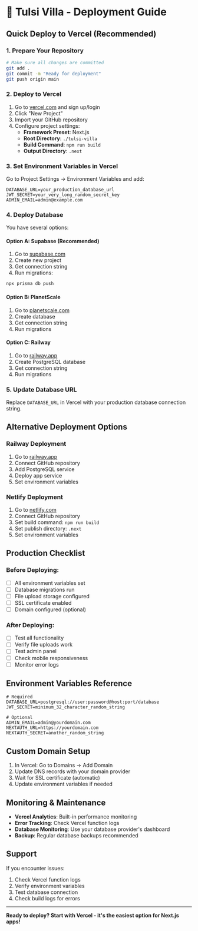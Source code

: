# 🚀 Tulsi Villa - Deployment Guide

## **Quick Deploy to Vercel (Recommended)**

### **1. Prepare Your Repository**
```bash
# Make sure all changes are committed
git add .
git commit -m "Ready for deployment"
git push origin main
```

### **2. Deploy to Vercel**
1. Go to [vercel.com](https://vercel.com) and sign up/login
2. Click "New Project"
3. Import your GitHub repository
4. Configure project settings:
   - **Framework Preset**: Next.js
   - **Root Directory**: `./tulsi-villa`
   - **Build Command**: `npm run build`
   - **Output Directory**: `.next`

### **3. Set Environment Variables in Vercel**
Go to Project Settings → Environment Variables and add:

```env
DATABASE_URL=your_production_database_url
JWT_SECRET=your_very_long_random_secret_key
ADMIN_EMAIL=admin@example.com
```

### **4. Deploy Database**
You have several options:

#### **Option A: Supabase (Recommended)**
1. Go to [supabase.com](https://supabase.com)
2. Create new project
3. Get connection string
4. Run migrations:
```bash
npx prisma db push
```

#### **Option B: PlanetScale**
1. Go to [planetscale.com](https://planetscale.com)
2. Create database
3. Get connection string
4. Run migrations

#### **Option C: Railway**
1. Go to [railway.app](https://railway.app)
2. Create PostgreSQL database
3. Get connection string
4. Run migrations

### **5. Update Database URL**
Replace `DATABASE_URL` in Vercel with your production database connection string.

## **Alternative Deployment Options**

### **Railway Deployment**
1. Go to [railway.app](https://railway.app)
2. Connect GitHub repository
3. Add PostgreSQL service
4. Deploy app service
5. Set environment variables

### **Netlify Deployment**
1. Go to [netlify.com](https://netlify.com)
2. Connect GitHub repository
3. Set build command: `npm run build`
4. Set publish directory: `.next`
5. Set environment variables

## **Production Checklist**

### **Before Deploying:**
- [ ] All environment variables set
- [ ] Database migrations run
- [ ] File upload storage configured
- [ ] SSL certificate enabled
- [ ] Domain configured (optional)

### **After Deploying:**
- [ ] Test all functionality
- [ ] Verify file uploads work
- [ ] Test admin panel
- [ ] Check mobile responsiveness
- [ ] Monitor error logs

## **Environment Variables Reference**

```env
# Required
DATABASE_URL=postgresql://user:password@host:port/database
JWT_SECRET=minimum_32_character_random_string

# Optional
ADMIN_EMAIL=admin@yourdomain.com
NEXTAUTH_URL=https://yourdomain.com
NEXTAUTH_SECRET=another_random_string
```

## **Custom Domain Setup**

1. In Vercel: Go to Domains → Add Domain
2. Update DNS records with your domain provider
3. Wait for SSL certificate (automatic)
4. Update environment variables if needed

## **Monitoring & Maintenance**

- **Vercel Analytics**: Built-in performance monitoring
- **Error Tracking**: Check Vercel function logs
- **Database Monitoring**: Use your database provider's dashboard
- **Backup**: Regular database backups recommended

## **Support**

If you encounter issues:
1. Check Vercel function logs
2. Verify environment variables
3. Test database connection
4. Check build logs for errors

---

**Ready to deploy? Start with Vercel - it's the easiest option for Next.js apps!**
